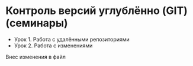 # Контроль версий углублённо (GIT) (семинары)
* Урок 1. Работа с удалёнными репозиториями
* Урок 2. Работа с изменениями

Внес изменения в файл